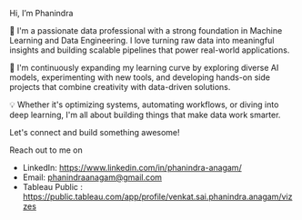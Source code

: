 
Hi, I’m Phanindra

👋 I'm a passionate data professional with a strong foundation in Machine Learning and Data Engineering. I love turning raw data into meaningful insights and building scalable pipelines that power real-world applications.

🚀 I'm continuously expanding my learning curve by exploring diverse AI models, experimenting with new tools, and developing hands-on side projects that combine creativity with data-driven solutions.

💡 Whether it's optimizing systems, automating workflows, or diving into deep learning, I'm all about building things that make data work smarter.

Let's connect and build something awesome! 

Reach out to me on
- LinkedIn: https://www.linkedin.com/in/phanindra-anagam/
- Email: phanindraanagam@gmail.com
- Tableau Public : https://public.tableau.com/app/profile/venkat.sai.phanindra.anagam/vizzes

            
